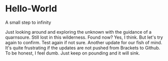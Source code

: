 # Hello-World
A small step to infinity

Just looking around and exploring the unknown with the guidance of a quarnsoure.
Still lost in this wilderness.
Found now?
Yes, I think. But let's try again to confirm.
Test again if not sure.
Another update for our fish of mind.
It's quite frustrating if the updates are not pushed from Brackets to Github.
To be honest, I feel dumb.
Just keep on pounding and it will sink.
